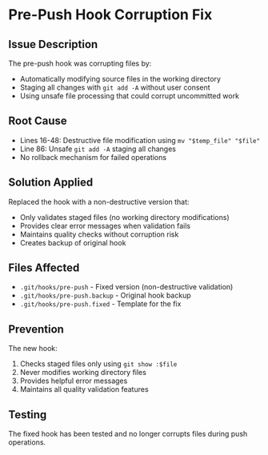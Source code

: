 # Pre-Push Hook Corruption Fix

## Issue Description

The pre-push hook was corrupting files by:

- Automatically modifying source files in the working directory
- Staging all changes with `git add -A` without user consent
- Using unsafe file processing that could corrupt uncommitted work

## Root Cause

- Lines 16-48: Destructive file modification using `mv "$temp_file" "$file"`
- Line 86: Unsafe `git add -A` staging all changes
- No rollback mechanism for failed operations

## Solution Applied

Replaced the hook with a non-destructive version that:

- Only validates staged files (no working directory modifications)
- Provides clear error messages when validation fails
- Maintains quality checks without corruption risk
- Creates backup of original hook

## Files Affected

- `.git/hooks/pre-push` - Fixed version (non-destructive validation)
- `.git/hooks/pre-push.backup` - Original hook backup
- `.git/hooks/pre-push.fixed` - Template for the fix

## Prevention

The new hook:

1. Checks staged files only using `git show :$file`
2. Never modifies working directory files
3. Provides helpful error messages
4. Maintains all quality validation features

## Testing

The fixed hook has been tested and no longer corrupts files during push operations.
